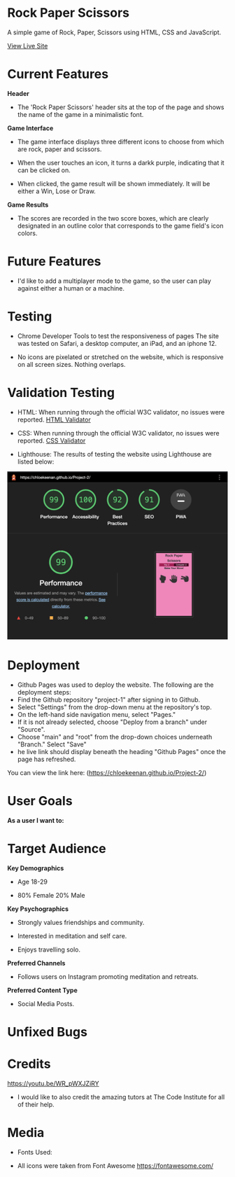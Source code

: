 
# Rock Paper Scissors 

A simple game of Rock, Paper, Scissors using HTML, CSS and JavaScript.

[View Live Site]( https://chloekeenan.github.io/Project-2/)

  


# Current Features
**Header**
- The 'Rock Paper Scissors' header sits at the top of the page and shows the name of the game in a minimalistic font.
 
**Game Interface**
- The game interface displays three different icons to choose from which are rock, paper and scissors.

- When the user touches an icon, it turns a darkk purple, indicating that it can be clicked on. 

- When clicked, the game result will be shown immediately. It will be either a Win, Lose or Draw.

**Game Results**
- The scores are recorded in the two score boxes, which are clearly designated in an outline color that corresponds to the game field's icon colors.


# Future Features

- I'd like to add a multiplayer mode to the game, so the user can play against either a human or a machine.


# Testing 

- Chrome Developer Tools to test the responsiveness of pages The site was tested on Safari, a desktop computer, an iPad, and an iphone 12.

- No icons are pixelated or stretched on the website, which is responsive on all screen sizes. Nothing overlaps.



# Validation Testing

- HTML: When running through the official W3C validator, no issues were reported.
[HTML Validator](https://validator.w3.org/nu/#textarea)



- CSS: When running through the official W3C validator, no issues were reported. 
[CSS Validator](https://jigsaw.w3.org/css-validator/validator?uri=https%3A%2F%2Fchloekeenan.github.io%2FProject-2%2F&profile=css3svg&usermedium=all&warning=1&vextwarning=&lang=en)

- Lighthouse: The results of testing the website using Lighthouse are listed below:

 ![Lighthouse Results](assets/images/Lighthouse%20.png)






# Deployment 

- Github Pages was used to deploy the website. The following are the deployment steps:
- Find the Github repository "project-1" after signing in to Github.
- Select "Settings" from the drop-down menu at the repository's top.
- On the left-hand side navigation menu, select "Pages."
- If it is not already selected, choose "Deploy from a branch" under "Source".
- Choose "main" and "root" from the drop-down choices underneath "Branch."
Select "Save"
- he live link should display beneath the heading "Github Pages" once the page has refreshed.

You can view the link here: (https://chloekeenan.github.io/Project-2/)

# User Goals 
**As a user I want to:**



# Target Audience 
**Key Demographics**

- Age 18-29 

- 80% Female 20% Male 

**Key Psychographics**

- Strongly values friendships and community.

- Interested in meditation and self care. 

- Enjoys travelling solo. 

**Preferred Channels**

- Follows users on Instagram promoting meditation and retreats. 

**Preferred Content Type**
  - Social Media Posts. 


# Unfixed Bugs


# Credits 

https://youtu.be/WR_pWXJZiRY 



- I would like to also credit the amazing tutors at The Code Institute for all of their help. 

# Media

 - Fonts Used: 

- All icons were taken from Font Awesome https://fontawesome.com/
